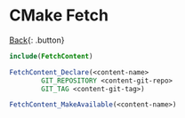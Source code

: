 # CMake Fetch

[Back](../../index.md#cmake){: .button}

```cmake
include(FetchContent)

FetchContent_Declare(<content-name>
        GIT_REPOSITORY <content-git-repo>
        GIT_TAG <content-git-tag>)

FetchContent_MakeAvailable(<content-name>)
```
